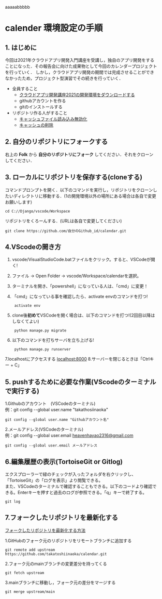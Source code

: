 aaaaabbbbb

# calender 環境設定の手順

## 1. はじめに
今回は2021年クラウドアプリ開発入門講座を受講し，独自のアプリ開発をすることになった．その報告会に向けた成果物として今回のカレンダープロジェクトを行っていく．
しかし，クラウドアプリ開発の期間では完成させることができなかったため，プロジェクト型演習でその続きを行っていく．
* 全員すること
    * [クラウドアプリ開発講座2021の開発環境をダウンロードする](Document/make_env.md)
    * githubアカウントを作る
    * gitのインストールする
* リポジトリ作る人がすること
    * [キャッシュファイル読み込み無効化](https://note.com/masato1230/n/na63ac4e7ccdd)
    * [キャッシュの削除](https://qiita.com/fuwamaki/items/3ed021163e50beab7154)


## 2. 自分のリポジトリにフォークする
右上の **Folk** から **自分のリポジトリにフォーク** してください．それをクローンしてください．


## 3. ローカルにリポジトリを保存する(cloneする)
コマンドプロンプトを開く．以下のコマンドを実行し，リポジトリをクローンしたいディレクトリに移動する．(1の開発環境以外の場所にある場合は各自で変更お願いします)
    
    cd C://Django/vscode/Workspace
 
リポジトリをくろーんする．(URLは各自で変更してください)

    git clone https://github.com/自分のGithub_id/calendar.git
    
## 4.VScodeの開き方
1. vscode/VisualStudioCode.batファイルをクリック。すると、VSCodeが開く!
2. ファイル → Open Folder → vscode/Workspace/calendarを選択。
3. ターミナルを開き、「powershell」になっている人は、「cmd」に変更！
4. 「cmd」になっている事を確認したら、activate envのコマンドを打つ!      

        activate env

4. clone後**初めて**VSCodeを開く場合は、以下のコマンドを打つ!(2回目以降はしなくてよい)
   
        python manage.py migrate
5. 以下のコマンドを打ちサーバを立ち上げる!

        python manage.py runserver
        
7.localhostにアクセスする
[localhost:8000](http://localhost:8000/)
8.サーバーを閉じるときは「Ctrlキー + C」

    


## 5. pushするために必要な作業(VScodeのターミナルで実行する)
1.Githubのアカウント　(VSCodeのターミナル)  
例：git config --global user.name "takathosiinaoka"

    git config --global user.name "Githubアカウント名"  　 


2.メールアドレス(VSCodeのターミナル)  
例：git config --global user.email heavenhayao2316@gmail.com  

    git config --global user.email メールアドレス

## 6.編集履歴の表示(TortoiseGit or Gitlog)
エクスプローラーで緑のチェックが入ったフォルダを右クリックし、「TortoiseGit」の「ログを表示」より閲覧できる。  
また、VSCodeのターミナルで確認することもできる。以下のコードより確認できる。Enterキーを押すと過去のログが参照できる。「q」キーで終了する。


    git log
   
## 7.フォークしたリポジトリを最新化する
[フォークしたリポジトリを最新化する方法](https://qiita.com/Nossa/items/ace2ab802adc85f86b20)


1.GitHubのフォーク元のリポジトリをリモートブランチに追加する

    git remote add upstream https://github.com/takatoshiinaoka/calendar.git

2.フォーク元のmainブランチの変更差分を持ってくる

    git fetch upstream

3.mainブランチに移動し，フォーク元の差分をマージする

    git merge upstream/main

  

  
   

   
   
